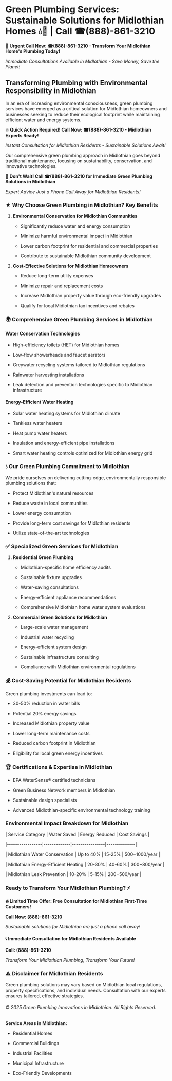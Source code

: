 # Green Plumbing Services: Sustainable Solutions for Midlothian Homes 💧🌿 | Call ☎(888)-861-3210

🚨 **Urgent Call Now: ☎(888)-861-3210 - Transform Your Midlothian Home's Plumbing Today!**
*Immediate Consultations Available in Midlothian - Save Money, Save the Planet!*

## Transforming Plumbing with Environmental Responsibility in Midlothian

In an era of increasing environmental consciousness, green plumbing services have emerged as a critical solution for Midlothian homeowners and businesses seeking to reduce their ecological footprint while maintaining efficient water and energy systems. 

🔥 **Quick Action Required! Call Now: ☎(888)-861-3210 - Midlothian Experts Ready!**
*Instant Consultation for Midlothian Residents - Sustainable Solutions Await!*

Our comprehensive green plumbing approach in Midlothian goes beyond traditional maintenance, focusing on sustainability, conservation, and innovative technologies.

🚨 **Don't Wait! Call ☎(888)-861-3210 for Immediate Green Plumbing Solutions in Midlothian**
*Expert Advice Just a Phone Call Away for Midlothian Residents!*

### ★ Why Choose Green Plumbing in Midlothian? Key Benefits

1. **Environmental Conservation for Midlothian Communities** 
   - Significantly reduce water and energy consumption
   - Minimize harmful environmental impact in Midlothian
   - Lower carbon footprint for residential and commercial properties
   - Contribute to sustainable Midlothian community development

2. **Cost-Effective Solutions for Midlothian Homeowners** 
   - Reduce long-term utility expenses
   - Minimize repair and replacement costs
   - Increase Midlothian property value through eco-friendly upgrades
   - Qualify for local Midlothian tax incentives and rebates

### 🌍 Comprehensive Green Plumbing Services in Midlothian

#### Water Conservation Technologies
- High-efficiency toilets (HET) for Midlothian homes
- Low-flow showerheads and faucet aerators
- Greywater recycling systems tailored to Midlothian regulations
- Rainwater harvesting installations
- Leak detection and prevention technologies specific to Midlothian infrastructure

#### Energy-Efficient Water Heating
- Solar water heating systems for Midlothian climate
- Tankless water heaters
- Heat pump water heaters
- Insulation and energy-efficient pipe installations
- Smart water heating controls optimized for Midlothian energy grid

### 💧 Our Green Plumbing Commitment to Midlothian

We pride ourselves on delivering cutting-edge, environmentally responsible plumbing solutions that:
- Protect Midlothian's natural resources
- Reduce waste in local communities
- Lower energy consumption
- Provide long-term cost savings for Midlothian residents
- Utilize state-of-the-art technologies

### ✅ Specialized Green Services for Midlothian

1. **Residential Green Plumbing**
   - Midlothian-specific home efficiency audits
   - Sustainable fixture upgrades
   - Water-saving consultations
   - Energy-efficient appliance recommendations
   - Comprehensive Midlothian home water system evaluations

2. **Commercial Green Solutions for Midlothian**
   - Large-scale water management
   - Industrial water recycling
   - Energy-efficient system design
   - Sustainable infrastructure consulting
   - Compliance with Midlothian environmental regulations

### 💰 Cost-Saving Potential for Midlothian Residents

Green plumbing investments can lead to:
- 30-50% reduction in water bills
- Potential 20% energy savings
- Increased Midlothian property value
- Lower long-term maintenance costs
- Reduced carbon footprint in Midlothian
- Eligibility for local green energy incentives

### 🏆 Certifications & Expertise in Midlothian

- EPA WaterSense® certified technicians
- Green Business Network members in Midlothian
- Sustainable design specialists
- Advanced Midlothian-specific environmental technology training

### Environmental Impact Breakdown for Midlothian

| Service Category | Water Saved | Energy Reduced | Cost Savings |
|-----------------|-------------|----------------|--------------|
| Midlothian Water Conservation | Up to 40% | 15-25% | $500-$1000/year |
| Midlothian Energy-Efficient Heating | 20-30% | 40-60% | $300-$800/year |
| Midlothian Leak Prevention | 10-20% | 5-15% | $200-$500/year |

### Ready to Transform Your Midlothian Plumbing? ⚡

**🔥 Limited Time Offer: Free Consultation for Midlothian First-Time Customers!**

**Call Now: (888)-861-3210**
*Sustainable solutions for Midlothian are just a phone call away!*

#### 📞 Immediate Consultation for Midlothian Residents Available

**Call: (888)-861-3210**
*Transform Your Midlothian Plumbing, Transform Your Future!*

### ⚠️ Disclaimer for Midlothian Residents

Green plumbing solutions may vary based on Midlothian local regulations, property specifications, and individual needs. Consultation with our experts ensures tailored, effective strategies.

###### © 2025 Green Plumbing Innovations in Midlothian. All Rights Reserved.

**Service Areas in Midlothian:** 
- Residential Homes
- Commercial Buildings
- Industrial Facilities
- Municipal Infrastructure
- Eco-Friendly Developments